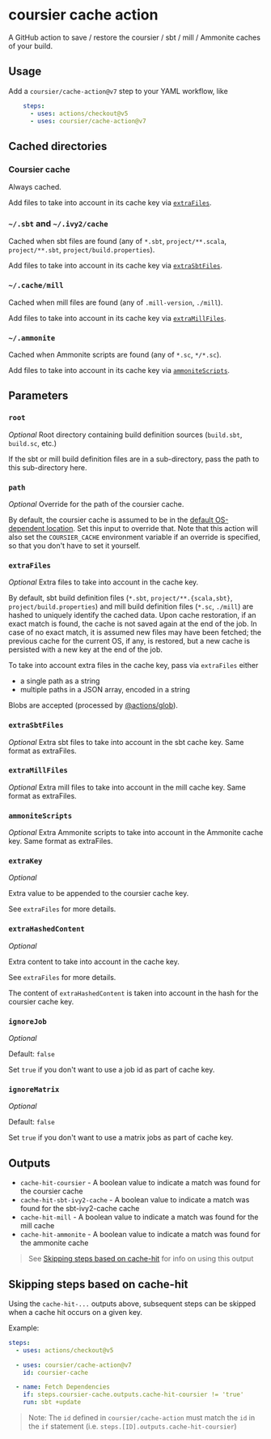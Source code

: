 # coursier cache action

A GitHub action to save / restore the coursier / sbt / mill / Ammonite caches of your build.

## Usage

Add a `coursier/cache-action@v7` step to your YAML workflow, like
```yaml
    steps:
      - uses: actions/checkout@v5
      - uses: coursier/cache-action@v7
```

## Cached directories

### Coursier cache

Always cached.

Add files to take into account in its cache key via [`extraFiles`](#extrafiles).

### `~/.sbt` and `~/.ivy2/cache`

Cached when sbt files are found (any of `*.sbt`, `project/**.scala`, `project/**.sbt`, `project/build.properties`).

Add files to take into account in its cache key via [`extraSbtFiles`](#extrasbtfiles).

### `~/.cache/mill`

Cached when mill files are found (any of `.mill-version`, `./mill`).

Add files to take into account in its cache key via [`extraMillFiles`](#extramillfiles).

### `~/.ammonite`

Cached when Ammonite scripts are found (any of `*.sc`, `*/*.sc`).

Add files to take into account in its cache key via [`ammoniteScripts`](#ammonitescripts).

## Parameters

### `root`

*Optional* Root directory containing build definition sources (`build.sbt`, `build.sc`, etc.)

If the sbt or mill build definition files are in a sub-directory, pass the path to this
sub-directory here.

### `path`

*Optional* Override for the path of the coursier cache.

By default, the coursier cache is assumed to be in the [default OS-dependent location](https://get-coursier.io/docs/cache.html#default-location).
Set this input to override that. Note that this action will also set the `COURSIER_CACHE` environment variable
if an override is specified, so that you don't have to set it yourself.

### `extraFiles`

*Optional* Extra files to take into account in the cache key.

By default, sbt build definition files (`*.sbt`, `project/**.{scala,sbt}`, `project/build.properties`) and
mill build definition files (`*.sc`, `./mill`) are hashed to uniquely identify the cached data. Upon
cache restoration, if an exact match is found, the cache is not saved again at the end of the job.
In case of no exact match, it is assumed new files may have been fetched; the previous cache for the
current OS, if any, is restored, but a new cache is persisted with a new key at the end of the job.

To take into account extra files in the cache key, pass via `extraFiles` either
- a single path as a string
- multiple paths in a JSON array, encoded in a string

Blobs are accepted (processed by [@actions/glob](https://www.npmjs.com/package/@actions/glob)).

### `extraSbtFiles`

*Optional* Extra sbt files to take into account in the sbt cache key. Same format as extraFiles.

### `extraMillFiles`

*Optional* Extra mill files to take into account in the mill cache key. Same format as extraFiles.

### `ammoniteScripts`

*Optional* Extra Ammonite scripts to take into account in the Ammonite cache key. Same format as extraFiles.

### `extraKey`

*Optional*

Extra value to be appended to the coursier cache key.

See `extraFiles` for more details.

### `extraHashedContent`

*Optional*

Extra content to take into account in the cache key.

See `extraFiles` for more details.

The content of `extraHashedContent` is taken into account in the hash for the coursier cache key.

### `ignoreJob`

*Optional*

Default: `false`

Set `true` if you don't want to use a job id as part of cache key.

### `ignoreMatrix`

*Optional*

Default: `false`

Set `true` if you don't want to use a matrix jobs as part of cache key.

## Outputs

* `cache-hit-coursier` - A boolean value to indicate a match was found for the coursier cache
* `cache-hit-sbt-ivy2-cache` - A boolean value to indicate a match was found for the sbt-ivy2-cache cache
* `cache-hit-mill` - A boolean value to indicate a match was found for the mill cache
* `cache-hit-ammonite` - A boolean value to indicate a match was found for the ammonite cache

> See [Skipping steps based on cache-hit](#Skipping-steps-based-on-cache-hit) for info on using this output

## Skipping steps based on cache-hit

Using the `cache-hit-...` outputs above, subsequent steps can be skipped when a cache hit occurs on a given key.

Example:
```yaml
steps:
  - uses: actions/checkout@v5

  - uses: coursier/cache-action@v7
    id: coursier-cache

  - name: Fetch Dependencies
    if: steps.coursier-cache.outputs.cache-hit-coursier != 'true'
    run: sbt +update
```

> Note: The `id` defined in `coursier/cache-action` must match the `id` in the `if` statement (i.e. `steps.[ID].outputs.cache-hit-coursier`)
